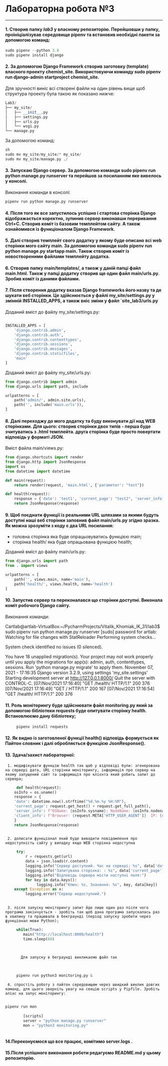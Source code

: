 # Лабораторна робота №3
---

#### 1. Створив папку ***lab3*** у власному репозиторію. Перейшовши у папку, проініціалізував середовище pipenv та встановив необхідні пакети за допомогою команд:

```python
sudo pipenv --python 3.8
sudo pipenv install django
```

#### 2. За допомогою Django Framework створив заготовку (template) власного проекту chemist_site. Використовуючи команду sudo pipenv run django-admin startproject chemist_site.
Для зручності виніс всі створені файли на один рівень вище щоб структура проекту була такою як показано нижче:

```python
Lab3/
├── my_site/
│   ├── __init__.py
│   ├── settings.py
│   ├── urls.py
│   └── wsgi.py
└── manage.py
```

За допомогою команд:
```python
sh
sudo mv my_site/my_site/* my_site/
sudo mv my_site/manage.py ./
```

#### 3. Запускаю Django сервер. За допомогою команди sudo pipenv run python manage.py runserver та перейшов за посиланням яке вивелось у консолі.
Виконання команди в консолі:

```python
pipenv run python manage.py runserver
```

#### 4. Після того як все запустилось успішно і стартова сторінка Django відображається коректно, зупинив сервер виконавши переривання Ctrl+C. Створив коміт із базовим темплейтом сайту. А також ознайомився із функціоналом Django Framework.

#### 5. Далі створив темплейт свого додатку у якому буде описано всі web сторінки мого сайту main. За допомогою команди sudo pipenv run python manage.py startapp main. Також створив коміт із новоствореними файлами темплейту додатка.

#### 6. Cтворив папку main/templates/, а також у даній папці файл main.html. Також у папці додатку створив ще один файл main/urls.py. Зробив коміт із даними файлами.

#### 7. Після створення додатку вказав Django frameworks його назву та де шукати веб сторінки. Це здійснюється у файлі my_site/settings.py у змінній INSTALLED_APPS, а також вніс зміни у файл `site_lab3/urls.py
Доданий вміст до файлу my_site/settings.py:

```python

INSTALLED_APPS = [
    'django.contrib.admin',
    'django.contrib.auth',
    'django.contrib.contenttypes',
    'django.contrib.sessions',
    'django.contrib.messages',
    'django.contrib.staticfiles',
    'main'
]
```

Доданий вміст до файлу my_site/urls.py:

```python
from django.contrib import admin
from django.urls import path, include

urlpatterns = [
    path('admin/', admin.site.urls),
    path('', include('main.urls')),
]
```

#### 8. Далі переходжу до мого додатку та буду виконувати дії над WEB сторінками. Для цього: створив сторінки двох типів - перша буде зчитуватись з .html темплейта. друга сторінка буде просто повертати відповідь у форматі JSON.
Вміст файла main/views.py:

```python
from django.shortcuts import render
from django.http import JsonResponse
import os
from datetime import datetime

def main(request):
    return render(request, 'main.html', {'parameter': "test"})

def health(request):
    response = {'date': 'test1', 'current_page': "test2", 'server_info': "test3", 'client_info': "test4"}
    return JsonResponse(response)
```


#### 9. Щоб поєднати функції із реальними URL шляхами за якими будуть доступні наші веб сторінки заповнив файл main/urls.py згідно зразка. Як можна зрозуміти з коду є два URL посилання:
* головна сторінка яка буде опрацьовуватись функцією main;
* сторінка health/ яка буде опрацьована функцією health;

Доданий вміст до файлу main/urls.py:

```python
from django.urls import path
from . import views

urlpatterns = [
    path('', views.main, name='main'),
    path('health/', views.health, name='health')
]
```



#### 10. Запустив сервер та переконалався що сторінки доступні. Виконала коміт робочого Django сайту.
Виконання команди:

Cartlab@artlab-VirtualBox:~/PycharmProjects/Vitalik_Khomiak_IK_31/lab3$ sudo pipenv run python manage.py runserver
[sudo] password for artlab:     
Watching for file changes with StatReloader
Performing system checks...

System check identified no issues (0 silenced).

You have 18 unapplied migration(s). Your project may not work properly until you apply the migrations for app(s): admin, auth, contenttypes, sessions.
Run 'python manage.py migrate' to apply them.
November 07, 2021 - 17:16:35
Django version 3.2.9, using settings 'my_site.settings'
Starting development server at http://127.0.0.1:8000/
Quit the server with CONTROL-C.
[07/Nov/2021 17:16:40] "GET /health/ HTTP/1.1" 200 376
[07/Nov/2021 17:16:49] "GET / HTTP/1.1" 200 167
[07/Nov/2021 17:16:54] "GET /health/ HTTP/1.1" 200 376



#### 11. Роль моніторингу буде здійснювати файл monitoring.py який за допомогою бібліотеки requests буде опитувати сторінку health. Встановлюємо дану бібліотеку;
     

```python
     pipenv install requests
```

     
#### 12. Як видно із заготовленої функції health() відповідь формується як Пайтон словник і далі обробляється функцією JsonResponse().

#### 13. Здача/захист лабораторної:
     1. модифікувати функцію health так щоб у відповіді були: згенерована на сервері дата, URL сторінки моніторингу, інформація про сервер на якому запущений сайт та інформація про клієнта який робить запит до сервера;
    

```python
     def health(request):
    osInfo = os.uname()
    response = {
    'date': datetime.now().strftime("%d.%m.%y %H:%M"),
    'current_page': request.get_host() + request.get_full_path(),
    'server_info': f"OSName: {osInfo.sysname}; NodeName: {osInfo.nodename}; Release:{osInfo.release}; Version:{osInfo.version}; Indentificator:{osInfo.machine}",
    'client_info': f"Browser: {request.META['HTTP_USER_AGENT']}  IP: {request.META['REMOTE_ADDR']} "
    }
    return JsonResponse(response)
    
```

     2. дописати функціонал який буде виводити повідомлення про недоступність сайту у випадку якщо WEB сторінка недоступна
    

```python
     try:
         r = requests.get(url)
         data = json.loads(r.content)
         logging.info("Сервер доступний. Час на сервері: %s", data['date'])
         logging.info("Запитувана сторінка: : %s", data['current_page'])
         logging.info("Відповідь сервера місти наступні поля:")
         for key in data.keys():
              logging.info("Ключ: %s, Значення: %s", key, data[key])
    except Exception as x:
         logging.error("Сервер недоступний.")
    
```
 
     3. після запуску моніторингу запит йде лише один раз після чого програма закінчується - зробіть так щоб дана програма запускалась раз в хвилину та працювала в бекграунді (період запуску зробити через функціонал мови Python);
    
```python
     while(True):
        main("http://localhost:8000/health")
        time.sleep(60)
     

 
       Для запуску в беграунді викликаємо файл так
    


     pipenv run python3 monitoring.py &
```

 
     4. спростіть роботу з пайтон середовищем через швидкий виклик довгих команд, для цього зверніть увагу на секцію scripts у Pipfile. Зробіть аліас на запус моніторингу:
         
```python

pipenv run mon
       
        [scripts]
        server = "python manage.py runserver"
        mon = "python3 monitoring.py"
   
```

#### 14.Переконуємося що все працює, комітимо server.logs .

#### 15.Після успішного виконання роботи редагуємо README.md у цьому репозиторію.
